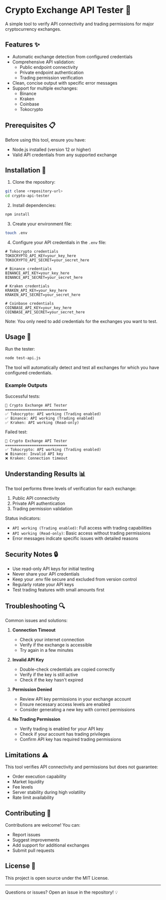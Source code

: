 # Crypto Exchange API Tester 🚀

A simple tool to verify API connectivity and trading permissions for major cryptocurrency exchanges.

## Features ✨

- Automatic exchange detection from configured credentials
- Comprehensive API validation:
  - Public endpoint connectivity
  - Private endpoint authentication
  - Trading permission verification
- Clean, concise output with specific error messages
- Support for multiple exchanges:
  - Binance
  - Kraken
  - Coinbase
  - Tokocrypto

## Prerequisites 📋

Before using this tool, ensure you have:
- Node.js installed (version 12 or higher)
- Valid API credentials from any supported exchange

## Installation 🔧

1. Clone the repository:
```bash
git clone <repository-url>
cd crypto-api-tester
```

2. Install dependencies:
```bash
npm install
```

3. Create your environment file:
```bash
touch .env
```

4. Configure your API credentials in the `.env` file:
```env
# Tokocrypto credentials
TOKOCRYPTO_API_KEY=your_key_here
TOKOCRYPTO_API_SECRET=your_secret_here

# Binance credentials
BINANCE_API_KEY=your_key_here
BINANCE_API_SECRET=your_secret_here

# Kraken credentials
KRAKEN_API_KEY=your_key_here
KRAKEN_API_SECRET=your_secret_here

# Coinbase credentials
COINBASE_API_KEY=your_key_here
COINBASE_API_SECRET=your_secret_here
```

Note: You only need to add credentials for the exchanges you want to test.

## Usage 🎯

Run the tester:
```bash
node test-api.js
```

The tool will automatically detect and test all exchanges for which you have configured credentials.

### Example Outputs

Successful tests:
```
🔐 Crypto Exchange API Tester
============================
✅ Tokocrypto: API working (Trading enabled)
✅ Binance: API working (Trading enabled)
✅ Kraken: API working (Read-only)
```

Failed test:
```
🔐 Crypto Exchange API Tester
============================
✅ Tokocrypto: API working (Trading enabled)
❌ Binance: Invalid API key
❌ Kraken: Connection timeout
```

## Understanding Results 📊

The tool performs three levels of verification for each exchange:
1. Public API connectivity
2. Private API authentication
3. Trading permission validation

Status indicators:
- `API working (Trading enabled)`: Full access with trading capabilities
- `API working (Read-only)`: Basic access without trading permissions
- Error messages indicate specific issues with detailed reasons

## Security Notes 🔒

- Use read-only API keys for initial testing
- Never share your API credentials
- Keep your .env file secure and excluded from version control
- Regularly rotate your API keys
- Test trading features with small amounts first

## Troubleshooting 🔍

Common issues and solutions:

1. **Connection Timeout**
   - Check your internet connection
   - Verify if the exchange is accessible
   - Try again in a few minutes

2. **Invalid API Key**
   - Double-check credentials are copied correctly
   - Verify if the key is still active
   - Check if the key hasn't expired

3. **Permission Denied**
   - Review API key permissions in your exchange account
   - Ensure necessary access levels are enabled
   - Consider generating a new key with correct permissions

4. **No Trading Permission**
   - Verify trading is enabled for your API key
   - Check if your account has trading privileges
   - Confirm API key has required trading permissions

## Limitations ⚠️

This tool verifies API connectivity and permissions but does not guarantee:
- Order execution capability
- Market liquidity
- Fee levels
- Server stability during high volatility
- Rate limit availability

## Contributing 🤝

Contributions are welcome! You can:
- Report issues
- Suggest improvements
- Add support for additional exchanges
- Submit pull requests

## License 📄

This project is open source under the MIT License.

---

Questions or issues? Open an issue in the repository! 💡